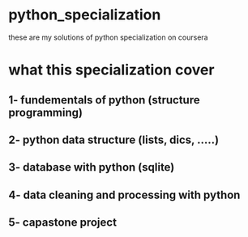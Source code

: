 # python_specialization
these are my solutions of python specialization on coursera 

# what this specialization cover
## 1- fundementals of python (structure programming)
## 2- python data structure (lists, dics, .....)
## 3- database with python (sqlite)
## 4- data cleaning and processing with python
## 5- capastone project 
